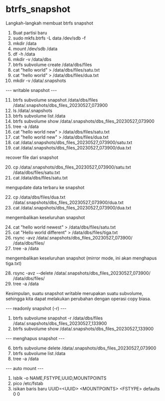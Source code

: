 # btrfs_snapshot
Langkah-langkah membuat btrfs snapshot

1. Buat partisi baru
2. sudo mkfs.btrfs -L data /dev/sdb -f
3. mkdir /data
4. mount /dev/sdb /data
5. df -h /data
6. mkdir -v /data/dbs
7. btrfs subvolume create /data/dbs/files
8. cat "hello world" > /data/dbs/files/satu.txt
9. cat "hello world" > /data/dbs/files/dua.txt
10. mkdir -v /data/.snapshots

--- writable snapshot ---

11. btrfs subvolume snapshot /data/dbs/files /data/.snapshots/dbs_files_20230527_073900
12. ls /data/.snapshots
13. btrfs subvolume list /data
14. btrfs subvolume show /data/.snapshots/dbs_files_20230527_073900
15. tree -a /data
16. cat "hello world new" > /data/dbs/files/satu.txt
17. cat "hello world new" > /data/dbs/files/dua.txt
18. cat /data/.snapshots/dbs_files_20230527_073900/satu.txt
19. cat /data/.snapshots/dbs_files_20230527_073900/dua.txt

recover file dari snapshot

20. cp /data/.snapshots/dbs_files_20230527_073900/satu.txt /data/dbs/files/satu.txt
21. cat /data/dbs/files/satu.txt

mengupdate data terbaru ke snapshot

22. cp /data/dbs/files/dua.txt /data/.snapshots/dbs_files_20230527_073900/dua.txt
23. cat /data/.snapshots/dbs_files_20230527_073900/dua.txt

mengembalikan keseluruhan snapshot

24. cat "hello world newest" > /data/dbs/files/satu.txt
25. cat "Hello world different" > /data/dbs/files/tiga.txt
26. rsync -avz /data/.snapshots/dbs_files_20230527_073900/ /data/dbs/files/
27. tree -a /data

mengembalikan keseluruhan snapshot (mirror mode, ini akan menghapus tiga.txt)

28. rsync -avz --delete /data/.snapshots/dbs_files_20230527_073900/ /data/dbs/files/
29. tree -a /data

Kesimpulan, suatu snapshot writable merupakan suatu subvolume, sehingga kita dapat melakukan
perubahan dengan operasi copy biasa.

--- readonly snapshot (-r) ---

1. btrfs subvolume snapshot -r /data/dbs/files /data/.snapshots/dbs_files_20230527_133900
2. btrfs subvolume show /data/.snapshots/dbs_files_20230527_133900

--- menghapus snapshot ---

6. btrfs subvolume delete /data/.snapshots/dbs_files_20230527_073900
7. btrfs subvolume list /data
8. tree -a /data

--- auto mount ---
1. lsblk -o NAME,FSTYPE,UUID,MOUNTPOINTS
2. pico /etc/fstab
3. isikan baris baru UUID=\<UUID\> \<MOUNTPOINTS\> \<FSTYPE\>  defaults        0       0

